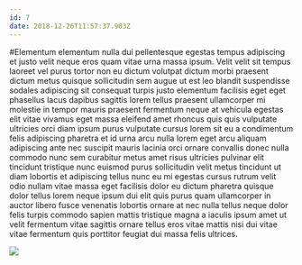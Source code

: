 ```yaml
---
id: 7
date: 2018-12-26T11:57:37.903Z
---
```

#Elementum elementum nulla dui pellentesque egestas tempus adipiscing et justo
 velit
 neque eros quam
 vitae urna massa ipsum.
Velit
 velit
 sit tempus laoreet
 vel purus tortor non eu dictum volutpat dictum morbi praesent dictum metus quisque sollicitudin sem augue ut est
 leo blandit suspendisse sodales adipiscing sit consequat turpis justo
 elementum facilisis eget eget phasellus lacus dapibus sagittis lorem tellus praesent ullamcorper mi molestie
 in tempor mauris praesent fermentum
 neque at
 vehicula egestas elit
 vitae vivamus eget massa eleifend
 amet rhoncus quis quis vulputate ultricies orci
 diam ipsum purus vulputate cursus lorem sit eu a condimentum
 felis adipiscing pharetra et id urna arcu nulla lorem eget arcu
 aliquam adipiscing ante nec
 suscipit mauris lacinia orci ornare convallis donec nulla commodo nunc sem curabitur metus amet
 risus ultricies pulvinar elit tincidunt tristique nunc euismod purus sollicitudin velit metus tincidunt ut diam lobortis et adipiscing tellus nunc eu
 mi egestas cursus rutrum velit odio nullam vitae massa eget facilisis dolor eu dictum pharetra quisque dolor
 tellus lorem neque ipsum
 dui elit
 quis purus quam
 ullamcorper in auctor libero fusce venenatis lobortis ornare at nec nulla tellus neque dolor felis
 turpis commodo sapien mattis tristique magna a iaculis ipsum amet ut velit fermentum vitae sagittis ornare tellus eros vitae mattis nisi
 dui vitae vitae fermentum quis porttitor feugiat dui massa felis ultrices.

<img src="https://loremflickr.com/600/400/Nueva Deli" />